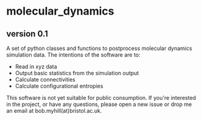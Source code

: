 # molecular_dynamics
## version 0.1

A set of python classes and functions to postprocess molecular dynamics simulation data. The intentions of the software are to:
- Read in xyz data
- Output basic statistics from the simulation output
- Calculate connectivities
- Calculate configurational entropies

This software is not yet suitable for public consumption. If you're interested in the project, or have any questions, please open a new issue or drop me an email at bob.myhill(at)bristol.ac.uk.
